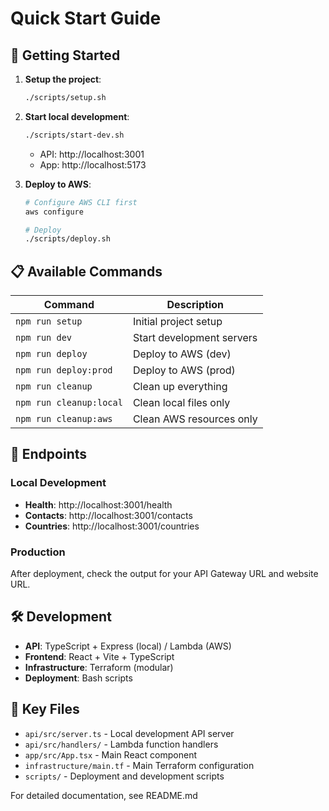 # Quick Start Guide

## 🚀 Getting Started

1. **Setup the project**:
   ```bash
   ./scripts/setup.sh
   ```

2. **Start local development**:
   ```bash
   ./scripts/start-dev.sh
   ```
   - API: http://localhost:3001
   - App: http://localhost:5173

3. **Deploy to AWS**:
   ```bash
   # Configure AWS CLI first
   aws configure
   
   # Deploy
   ./scripts/deploy.sh
   ```

## 📋 Available Commands

| Command | Description |
|---------|-------------|
| `npm run setup` | Initial project setup |
| `npm run dev` | Start development servers |
| `npm run deploy` | Deploy to AWS (dev) |
| `npm run deploy:prod` | Deploy to AWS (prod) |
| `npm run cleanup` | Clean up everything |
| `npm run cleanup:local` | Clean local files only |
| `npm run cleanup:aws` | Clean AWS resources only |

## 🔗 Endpoints

### Local Development
- **Health**: http://localhost:3001/health
- **Contacts**: http://localhost:3001/contacts
- **Countries**: http://localhost:3001/countries

### Production
After deployment, check the output for your API Gateway URL and website URL.

## 🛠️ Development

- **API**: TypeScript + Express (local) / Lambda (AWS)
- **Frontend**: React + Vite + TypeScript
- **Infrastructure**: Terraform (modular)
- **Deployment**: Bash scripts

## 📂 Key Files

- `api/src/server.ts` - Local development API server
- `api/src/handlers/` - Lambda function handlers
- `app/src/App.tsx` - Main React component
- `infrastructure/main.tf` - Main Terraform configuration
- `scripts/` - Deployment and development scripts

For detailed documentation, see README.md
